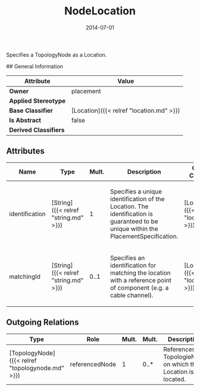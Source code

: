 ﻿---
title: NodeLocation
toc: false
type: specs
date: "2014-07-01"
draft: false
specification: VEC
version: 1.1.1
documentType: "Recommendation"
elementType: Class
classes:
  - NodeLocation
menu_name: vec-1.1.1
---
<p>Specifies a TopologyNode as a Location.  </p>
## General Information

| Attribute               | Value |
|-------------------------|-------|
| **Owner**               | placement |
| **Applied Stereotype**  |   |
| **Base Classifier**     | [Location]({{< relref "location.md" >}})<br/>  |
| **Is Abstract**         | false |
| **Derived Classifiers** |   |

## Attributes
|  Name  |  Type  |  Mult.  |  Description  |  Owning Classifier  |
|--------|--------|---------|---------------|--------------|
|identification | [String]({{< relref "string.md" >}}) | 1 | <p> Specifies a unique identification of the Location. The identification is guaranteed to be unique within the PlacementSpecification.      </p> | [Location]({{< relref "location.md" >}}) |
|matchingId | [String]({{< relref "string.md" >}}) | 0..1 | <p>Specifies an identification for matching the location with a reference point of component (e.g. a cable channel).  </p> | [Location]({{< relref "location.md" >}}) |

## Outgoing Relations
|    Type  |   Role   |   Mult.   |   Mult.   |   Description   |
|----------|----------|-----------|-----------|-----------------|
| [TopologyNode]({{< relref "topologynode.md" >}}) | referencedNode | 1 | 0..* | References the TopologieNode on which the Location is located. |
